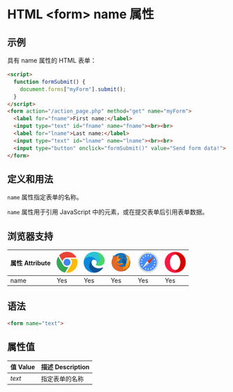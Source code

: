 HTML \<form> name 属性
===

## 示例

具有 name 属性的 HTML 表单：

```html idoc:preview:iframe
<script>
  function formSubmit() {
    document.forms["myForm"].submit();
  }
</script>
<form action="/action_page.php" method="get" name="myForm">
  <label for="fname">First name:</label>
  <input type="text" id="fname" name="fname"><br><br>
  <label for="lname">Last name:</label>
  <input type="text" id="lname" name="lname"><br><br>
  <input type="button" onclick="formSubmit()" value="Send form data!">
</form>
```

## 定义和用法

`name` 属性指定表单的名称。

`name` 属性用于引用 JavaScript 中的元素，或在提交表单后引用表单数据。

## 浏览器支持

| 属性 Attribute | ![chrome][1] | ![edge][2] | ![firefox][3] | ![safari][4] | ![opera][5] |
| ------- | --- | --- | --- | --- | --- |
| name      | Yes | Yes | Yes | Yes | Yes |
<!--rehype:style=width: 100%; display: inline-table;-->


## 语法

```html
<form name="text">
```

## 属性值

| 值 Value | 描述 Description |
| ----- | ----- |
| *text* | 指定表单的名称 |

[1]: ../assets/chrome.svg
[2]: ../assets/edge.svg
[3]: ../assets/firefox.svg
[4]: ../assets/safari.svg
[5]: ../assets/opera.svg

